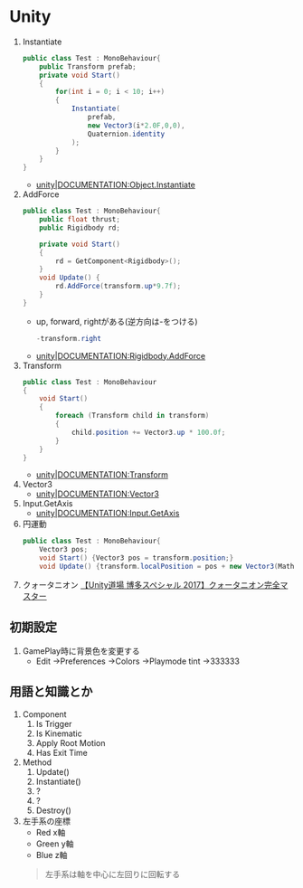 # Unity
1. Instantiate
    ~~~c#
    public class Test : MonoBehaviour{
        public Transform prefab;
        private void Start()
        {
            for(int i = 0; i < 10; i++)
            {
                Instantiate(
                    prefab,
                    new Vector3(i*2.0F,0,0),
                    Quaternion.identity
                );
            }
        }
    }
    ~~~
    - [unity|DOCUMENTATION:Object.Instantiate](https://docs.unity3d.com/ja/current/ScriptReference/Object.Instantiate.html)
1. AddForce
    ~~~c#
    public class Test : MonoBehaviour{
        public float thrust;
        public Rigidbody rd;

        private void Start()
        {
            rd = GetComponent<Rigidbody>();
        }
        void Update() {
            rd.AddForce(transform.up*9.7f);
        }
    }
    ~~~
    - up, forward, rightがある(逆方向は-をつける)
        ~~~c#
        -transform.right
        ~~~
    - [unity|DOCUMENTATION:Rigidbody.AddForce](https://docs.unity3d.com/ja/current/ScriptReference/Rigidbody.AddForce.html)
1. Transform
    ~~~c#
    public class Test : MonoBehaviour
    {
        void Start()
        {
            foreach (Transform child in transform)
            {
                child.position += Vector3.up * 100.0f;
            }
        }
    }
    ~~~
    - [unity|DOCUMENTATION:Transform](https://docs.unity3d.com/ja/current/ScriptReference/Transform.html)
1. Vector3
    - [unity|DOCUMENTATION:Vector3](https://docs.unity3d.com/ja/current/ScriptReference/Vector3.html)
1. Input.GetAxis
    - [unity|DOCUMENTATION:Input.GetAxis](https://docs.unity3d.com/ja/current/ScriptReference/Input.GetAxis.html)
1. 円運動
    ~~~c#
    public class Test : MonoBehaviour{
        Vector3 pos;
        void Start() {Vector3 pos = transform.position;}
        void Update() {transform.localPosition = pos + new Vector3(Mathf.Sin(Time.time), Mathf.Cos(Time.time), 0);}}
    ~~~
1. クォータニオン
    [【Unity道場 博多スペシャル 2017】クォータニオン完全マスター](https://www.youtube.com/watch?v=uKWLPU8gfIY)

## 初期設定
1. GamePlay時に背景色を変更する
    - Edit →Preferences →Colors →Playmode tint →333333
## 用語と知識とか
1. Component
    1. Is Trigger
    1. Is Kinematic
    1. Apply Root Motion
    1. Has Exit Time
1. Method
    1. Update()
    1. Instantiate()
    1. ?
    1. ?
    1. Destroy()
1. 左手系の座標
    - Red x軸
    - Green y軸
    - Blue z軸
    > 左手系は軸を中心に左回りに回転する